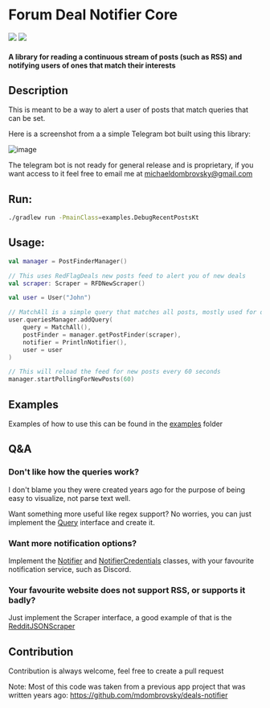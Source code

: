 # Forum Deal Notifier Core

[![](https://jitpack.io/v/mdombrovsky/forum-deal-notifier-core.svg)](https://jitpack.io/#mdombrovsky/forum-deal-notifier-core) [![](https://jitci.com/gh/mdombrovsky/forum-deal-notifier-core/svg)](https://jitci.com/gh/mdombrovsky/forum-deal-notifier-core)

#### A library for reading a continuous stream of posts (such as RSS) and notifying users of ones that match their interests

## Description

This is meant to be a way to alert a user of posts that match queries that can be set.

Here is a screenshot from a a simple Telegram bot built using this library:

![image](https://github.com/user-attachments/assets/59c0181c-0f81-4b4f-a665-1bbb461427c8)

The telegram bot is not ready for general release and is proprietary, if you want access to it feel free to email me at
michaeldombrovsky@gmail.com

## Run:

```bash
./gradlew run -PmainClass=examples.DebugRecentPostsKt
```

## Usage:

```kt
val manager = PostFinderManager()

// This uses RedFlagDeals new posts feed to alert you of new deals
val scraper: Scraper = RFDNewScraper()

val user = User("John")

// MatchAll is a simple query that matches all posts, mostly used for debugging
user.queriesManager.addQuery(
    query = MatchAll(),
    postFinder = manager.getPostFinder(scraper),
    notifier = PrintlnNotifier(),
    user = user
)

// This will reload the feed for new posts every 60 seconds
manager.startPollingForNewPosts(60)
```

## Examples

Examples of how to use this can be found in the [examples](src/main/kotlin/examples) folder

## Q&A

### Don't like how the queries work?

I don't blame you they were created years ago for the purpose of being easy to visualize, not parse text well.

Want something more useful like regex support? No worries, you can just implement
the [Query](src/main/kotlin/query/Query.kt) interface and create it.

### Want more notification options?

Implement the [Notifier](src/main/kotlin/notification/Notifier.kt)
and [NotifierCredentials](src/main/kotlin/notification/NotifierCredentials.kt) classes, with your favourite notification
service, such as Discord.

### Your favourite website does not support RSS, or supports it badly?

Just implement the Scraper interface, a good example of that is
the [RedditJSONScraper](src/main/kotlin/scraper/custom/RedditJSONScraper.kt)

## Contribution

Contribution is always welcome, feel free to create a pull request

Note: Most of this code was taken from a previous app project that was written years
ago: https://github.com/mdombrovsky/deals-notifier
